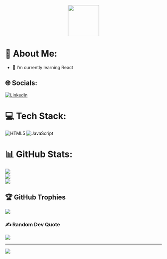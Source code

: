 
<div id="header" align="center">
  <img src="https://media.giphy.com/media/wwg1suUiTbCY8H8vIA/giphy.gif" width="100"/>
</div>


# 💫 About Me:
- 🌱 I’m currently learning React


## 🌐 Socials:
[![LinkedIn](https://img.shields.io/badge/LinkedIn-%230077B5.svg?logo=linkedin&logoColor=white)](https://linkedin.com/in/monica-stoyanova) 

# 💻 Tech Stack:
![HTML5](https://img.shields.io/badge/html5-%23E34F26.svg?style=plastic&logo=html5&logoColor=white) ![JavaScript](https://img.shields.io/badge/javascript-%23323330.svg?style=plastic&logo=javascript&logoColor=%23F7DF1E)
# 📊 GitHub Stats:
![](https://github-readme-stats.vercel.app/api?username=MonicaStoyanova&theme=dark&hide_border=true&include_all_commits=true&count_private=true)<br/>
![](https://github-readme-streak-stats.herokuapp.com/?user=MonicaStoyanova&theme=dark&hide_border=true)<br/>
![](https://github-readme-stats.vercel.app/api/top-langs/?username=MonicaStoyanova&theme=dark&hide_border=true&include_all_commits=true&count_private=true&layout=compact)

## 🏆 GitHub Trophies
![](https://github-profile-trophy.vercel.app/?username=MonicaStoyanova&theme=juicyfresh&no-frame=false&no-bg=true&margin-w=4)

### ✍️ Random Dev Quote
![](https://quotes-github-readme.vercel.app/api?type=horizontal&theme=radical)

---
[![](https://visitcount.itsvg.in/api?id=MonicaStoyanova&icon=5&color=7)](https://visitcount.itsvg.in)

<!-- Proudly created with GPRM ( https://gprm.itsvg.in ) -->
